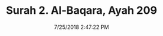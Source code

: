 ---
title       : "Surah 2. Al-Baqara, Ayah 209"
date        : 7/25/2018 2:47:22 PM
draft       : false
type        : "quran"
layout      : "compare"
BookCode    : "CMP"
SurahNumber : "2"
AyahNumber  : "209"
TotalAyah   : "286"
---